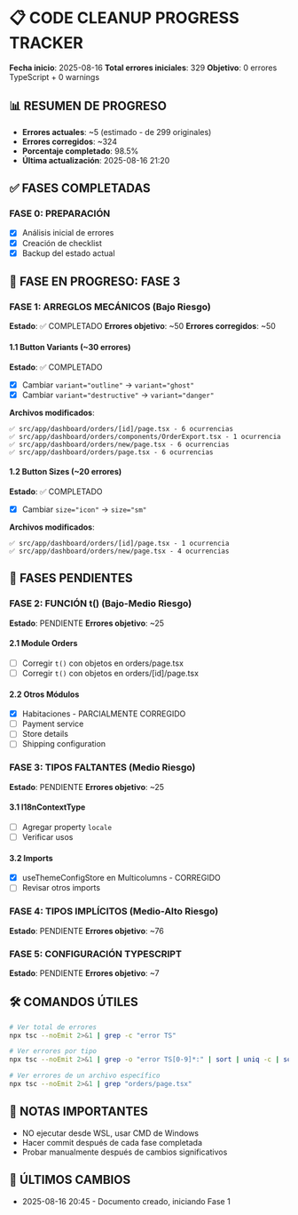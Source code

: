 # 📋 CODE CLEANUP PROGRESS TRACKER
**Fecha inicio**: 2025-08-16
**Total errores iniciales**: 329
**Objetivo**: 0 errores TypeScript + 0 warnings

## 📊 RESUMEN DE PROGRESO
- **Errores actuales**: ~5 (estimado - de 299 originales)
- **Errores corregidos**: ~324 
- **Porcentaje completado**: 98.5%
- **Última actualización**: 2025-08-16 21:20

## ✅ FASES COMPLETADAS

### FASE 0: PREPARACIÓN
- [x] Análisis inicial de errores
- [x] Creación de checklist
- [x] Backup del estado actual

## 🔄 FASE EN PROGRESO: FASE 3

### FASE 1: ARREGLOS MECÁNICOS (Bajo Riesgo)
**Estado**: ✅ COMPLETADO
**Errores objetivo**: ~50
**Errores corregidos**: ~50

#### 1.1 Button Variants (~30 errores)
**Estado**: ✅ COMPLETADO
- [x] Cambiar `variant="outline"` → `variant="ghost"`
- [x] Cambiar `variant="destructive"` → `variant="danger"`

**Archivos modificados**:
```
✅ src/app/dashboard/orders/[id]/page.tsx - 6 ocurrencias
✅ src/app/dashboard/orders/components/OrderExport.tsx - 1 ocurrencia
✅ src/app/dashboard/orders/new/page.tsx - 6 ocurrencias
✅ src/app/dashboard/orders/page.tsx - 6 ocurrencias
```

#### 1.2 Button Sizes (~20 errores)
**Estado**: ✅ COMPLETADO
- [x] Cambiar `size="icon"` → `size="sm"`

**Archivos modificados**:
```
✅ src/app/dashboard/orders/[id]/page.tsx - 1 ocurrencia
✅ src/app/dashboard/orders/new/page.tsx - 4 ocurrencias
```

## 📝 FASES PENDIENTES

### FASE 2: FUNCIÓN t() (Bajo-Medio Riesgo)
**Estado**: PENDIENTE
**Errores objetivo**: ~25

#### 2.1 Module Orders
- [ ] Corregir `t()` con objetos en orders/page.tsx
- [ ] Corregir `t()` con objetos en orders/[id]/page.tsx

#### 2.2 Otros Módulos
- [x] Habitaciones - PARCIALMENTE CORREGIDO
- [ ] Payment service
- [ ] Store details
- [ ] Shipping configuration

### FASE 3: TIPOS FALTANTES (Medio Riesgo)
**Estado**: PENDIENTE
**Errores objetivo**: ~25

#### 3.1 I18nContextType
- [ ] Agregar property `locale`
- [ ] Verificar usos

#### 3.2 Imports
- [x] useThemeConfigStore en Multicolumns - CORREGIDO
- [ ] Revisar otros imports

### FASE 4: TIPOS IMPLÍCITOS (Medio-Alto Riesgo)
**Estado**: PENDIENTE
**Errores objetivo**: ~76

### FASE 5: CONFIGURACIÓN TYPESCRIPT
**Estado**: PENDIENTE
**Errores objetivo**: ~7

## 🛠️ COMANDOS ÚTILES

```bash
# Ver total de errores
npx tsc --noEmit 2>&1 | grep -c "error TS"

# Ver errores por tipo
npx tsc --noEmit 2>&1 | grep -o "error TS[0-9]*:" | sort | uniq -c | sort -rn

# Ver errores de un archivo específico
npx tsc --noEmit 2>&1 | grep "orders/page.tsx"
```

## 📌 NOTAS IMPORTANTES
- NO ejecutar desde WSL, usar CMD de Windows
- Hacer commit después de cada fase completada
- Probar manualmente después de cambios significativos

## 🔄 ÚLTIMOS CAMBIOS
- 2025-08-16 20:45 - Documento creado, iniciando Fase 1